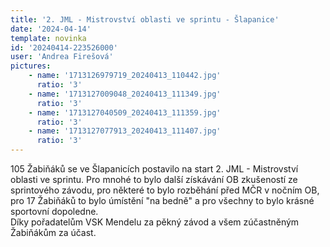```yaml
---
title: '2. JML - Mistrovství oblasti ve sprintu - Šlapanice'
date: '2024-04-14'
template: novinka
id: '20240414-223526000'
user: 'Andrea Firešová'
pictures:
    - name: '1713126979719_20240413_110442.jpg'
      ratio: '3'
    - name: '1713127009048_20240413_111349.jpg'
      ratio: '3'
    - name: '1713127040509_20240413_111359.jpg'
      ratio: '3'
    - name: '1713127077913_20240413_111407.jpg'
      ratio: '3'
---
```

105 Žabiňáků se ve Šlapanicích postavilo na start 2. JML - Mistrovství oblasti ve sprintu. Pro mnohé to bylo další získávání OB zkušeností ze sprintového závodu, pro některé to bylo rozběhání před MČR v nočním OB, pro 17 Žabiňáků to bylo úmístění "na bedně" a pro všechny to bylo krásné sportovní dopoledne.  
Díky pořadatelům VSK Mendelu za pěkný závod a všem zúčastněným Žabiňákům za účast.
